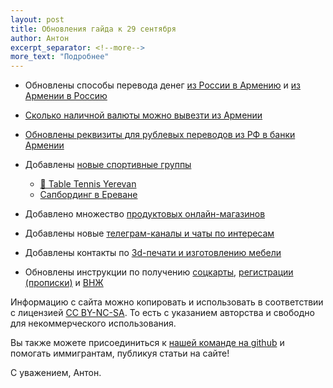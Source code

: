 ```yaml
---
layout: post
title: Обновления гайда к 29 сентября
author: Антон
excerpt_separator: <!--more-->
more_text: "Подробнее"
---
```


- Обновлены способы перевода денег [из России в Армению](https://haywiki.org/money/bank-transfer-ru-am.html) и [из Армении в Россию](https://haywiki.org/money/bank-transfer-am-ru.html)
- [Сколько наличной валюты можно вывезти из Армении](https://haywiki.org/moving/out-money.md)
- [Обновлены реквизиты для рублевых переводов из РФ в банки Армении](https://haywiki.org/money/bank-examples.html)

- Добавлены [новые спортивные группы](https://haywiki.org/life/wellness.html)
  - [🏓 Table Tennis Yerevan](https://t.me/TennisYerevan)
  - [Сапбординг в Ереване](https://www.instagram.com/sup_yrn/)
- Добавлено множество [продуктовых онлайн-магазинов](https://haywiki.org/life/grocery.html)
- Добавлены новые [телеграм-каналы и чаты по интересам](https://haywiki.org/life/contacts.html)
- Добавлены контакты по [3d-печати и изготовлению мебели](https://haywiki.org/life/contacts.html#3d)
- Обновлены инструкции по получению [соцкарты](https://haywiki.org/documents/social-number.html), [регистрации (прописки)](https://haywiki.org/documents/registration.html) и [ВНЖ](https://haywiki.org/documents/residence.html)

<!--more-->

Информацию с сайта можно копировать и использовать в соответствии с лицензией
[CC BY-NC-SA](https://creativecommons.org/licenses/by-nc-sa/4.0/deed.ru). То есть с указанием авторства и свободно для
некоммерческого использования.

Вы также можете присоединиться к [нашей команде на github](https://github.com/haywiki) и помогать иммигрантам,
публикуя статьи на сайте!

С уважением,
Антон.